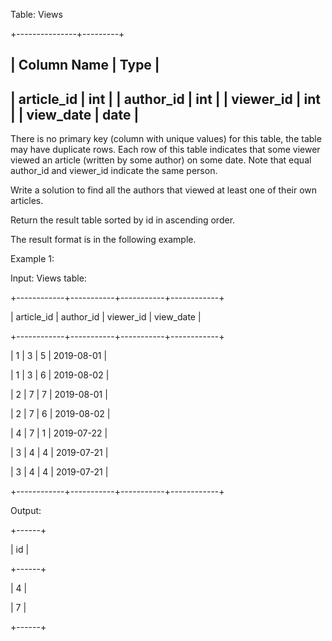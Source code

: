Table: Views

+---------------+---------+

| Column Name   | Type    |
---------------------------
| article_id    | int     |
| author_id     | int     |
| viewer_id     | int     |
| view_date     | date    |
---------------------------

There is no primary key (column with unique values) for this table, the table may have duplicate rows.
Each row of this table indicates that some viewer viewed an article (written by some author) on some date. 
Note that equal author_id and viewer_id indicate the same person.
 

Write a solution to find all the authors that viewed at least one of their own articles.

Return the result table sorted by id in ascending order.

The result format is in the following example.

 

Example 1:

Input: 
Views table:

+------------+-----------+-----------+------------+

| article_id | author_id | viewer_id | view_date  |

+------------+-----------+-----------+------------+

| 1          | 3         | 5         | 2019-08-01 |

| 1          | 3         | 6         | 2019-08-02 |

| 2          | 7         | 7         | 2019-08-01 |

| 2          | 7         | 6         | 2019-08-02 |

| 4          | 7         | 1         | 2019-07-22 |

| 3          | 4         | 4         | 2019-07-21 |

| 3          | 4         | 4         | 2019-07-21 |

+------------+-----------+-----------+------------+

Output: 

+------+

| id   |

+------+

| 4    |

| 7    |

+------+
